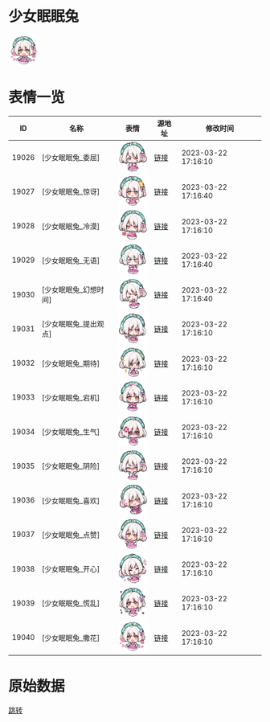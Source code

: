# 少女眠眠兔

<img src="./cover.png" height="60" alt="cover" />

# 表情一览

|ID|名称|表情|源地址|修改时间|
|----|----|----|----|----|
|19026|[少女眠眠兔_委屈]|<img src="./pic/019026_%5B少女眠眠兔_委屈%5D.png" height="60" alt="委屈"/>|[链接](https://i0.hdslb.com/bfs/garb/ac5efde66c2a3f8c0adab8b0385e045d68908b65.png)|2023-03-22 17:16:10|
|19027|[少女眠眠兔_惊讶]|<img src="./pic/019027_%5B少女眠眠兔_惊讶%5D.png" height="60" alt="惊讶"/>|[链接](https://i0.hdslb.com/bfs/garb/3fc8568e815d5e8016c0893517ee1662f0ff0013.png)|2023-03-22 17:16:40|
|19028|[少女眠眠兔_冷漠]|<img src="./pic/019028_%5B少女眠眠兔_冷漠%5D.png" height="60" alt="冷漠"/>|[链接](https://i0.hdslb.com/bfs/garb/770c54e72ad2483dc232894502810849d9f153ae.png)|2023-03-22 17:16:10|
|19029|[少女眠眠兔_无语]|<img src="./pic/019029_%5B少女眠眠兔_无语%5D.png" height="60" alt="无语"/>|[链接](https://i0.hdslb.com/bfs/garb/89ce426b61acbb82ee918e70f271db87a9208017.png)|2023-03-22 17:16:40|
|19030|[少女眠眠兔_幻想时间]|<img src="./pic/019030_%5B少女眠眠兔_幻想时间%5D.png" height="60" alt="幻想时间"/>|[链接](https://i0.hdslb.com/bfs/garb/8aaf71b4332d221255d8c436690d86698fe0efc2.png)|2023-03-22 17:16:40|
|19031|[少女眠眠兔_提出观点]|<img src="./pic/019031_%5B少女眠眠兔_提出观点%5D.png" height="60" alt="提出观点"/>|[链接](https://i0.hdslb.com/bfs/garb/a567832863684a882b5904fb42bcf8fadb39dfe9.png)|2023-03-22 17:16:10|
|19032|[少女眠眠兔_期待]|<img src="./pic/019032_%5B少女眠眠兔_期待%5D.png" height="60" alt="期待"/>|[链接](https://i0.hdslb.com/bfs/garb/5298c51e64d7e5fdc0077dbac264d8f6150e481f.png)|2023-03-22 17:16:10|
|19033|[少女眠眠兔_宕机]|<img src="./pic/019033_%5B少女眠眠兔_宕机%5D.png" height="60" alt="宕机"/>|[链接](https://i0.hdslb.com/bfs/garb/dcb3ecf260ee590fdc07ae664c6624acd74d69f0.png)|2023-03-22 17:16:10|
|19034|[少女眠眠兔_生气]|<img src="./pic/019034_%5B少女眠眠兔_生气%5D.png" height="60" alt="生气"/>|[链接](https://i0.hdslb.com/bfs/garb/470cd8a7e4ac432d66557e74c499704f8af365ea.png)|2023-03-22 17:16:10|
|19035|[少女眠眠兔_阴险]|<img src="./pic/019035_%5B少女眠眠兔_阴险%5D.png" height="60" alt="阴险"/>|[链接](https://i0.hdslb.com/bfs/garb/bc3493fb3ce304ef4b52764928bfc4beeae3423b.png)|2023-03-22 17:16:10|
|19036|[少女眠眠兔_喜欢]|<img src="./pic/019036_%5B少女眠眠兔_喜欢%5D.png" height="60" alt="喜欢"/>|[链接](https://i0.hdslb.com/bfs/garb/b41c9fe1ced58a3dce6cf9a0b15199098017c60f.png)|2023-03-22 17:16:10|
|19037|[少女眠眠兔_点赞]|<img src="./pic/019037_%5B少女眠眠兔_点赞%5D.png" height="60" alt="点赞"/>|[链接](https://i0.hdslb.com/bfs/garb/9ebf775cff0f466afa70304182543f75bba91b29.png)|2023-03-22 17:16:10|
|19038|[少女眠眠兔_开心]|<img src="./pic/019038_%5B少女眠眠兔_开心%5D.png" height="60" alt="开心"/>|[链接](https://i0.hdslb.com/bfs/garb/8a3796bfefb7aada2c39537250a20bdc8b430725.png)|2023-03-22 17:16:10|
|19039|[少女眠眠兔_慌乱]|<img src="./pic/019039_%5B少女眠眠兔_慌乱%5D.png" height="60" alt="慌乱"/>|[链接](https://i0.hdslb.com/bfs/garb/31a33978e3c9a154d518ce583d097aca61f7e3c2.png)|2023-03-22 17:16:10|
|19040|[少女眠眠兔_撒花]|<img src="./pic/019040_%5B少女眠眠兔_撒花%5D.png" height="60" alt="撒花"/>|[链接](https://i0.hdslb.com/bfs/garb/ed61110cc4aa019335a7a1aff3a7bfc959520ec1.png)|2023-03-22 17:16:10|

# 原始数据

[跳转](./raw.json)

